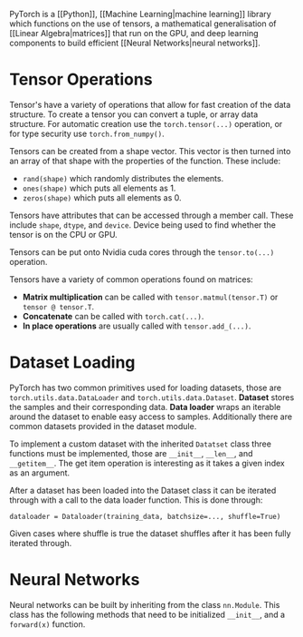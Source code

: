 PyTorch is a [[Python]], [[Machine Learning|machine learning]] library which functions on the use of tensors, a mathematical generalisation of [[Linear Algebra|matrices]] that run on the GPU, and deep learning components to build efficient [[Neural Networks|neural networks]].

# Tensor Operations
Tensor's have a variety of operations that allow for fast creation of the data structure. To create a tensor you can convert a tuple, or array data structure. For automatic creation use the `torch.tensor(...)` operation, or for type security use `torch.from_numpy()`.

Tensors can be created from a shape vector. This vector is then turned into an array of that shape with the properties of the function. These include:
- `rand(shape)` which randomly distributes the elements.
- `ones(shape)` which puts all elements as 1.
- `zeros(shape)` which puts all elements as 0.

Tensors have attributes that can be accessed through a member call. These include `shape`, `dtype`, and `device`. Device being used to find whether the tensor is on the CPU or GPU.

Tensors can be put onto Nvidia cuda cores through the `tensor.to(...)` operation.

Tensors have a variety of common operations found on matrices:
- **Matrix multiplication** can be called with `tensor.matmul(tensor.T)` or `tensor @ tensor.T`.
- **Concatenate** can be called with `torch.cat(...)`.
- **In place operations** are usually called with `tensor.add_(...)`.

# Dataset Loading
PyTorch has two common primitives used for loading datasets, those are `torch.utils.data.DataLoader` and `torch.utils.data.Dataset`. **Dataset** stores the samples and their corresponding data. **Data loader** wraps an iterable around the dataset to enable easy access to samples. Additionally there are common datasets provided in the dataset module.

To implement a custom dataset with the inherited `Datatset` class three functions must be implemented, those are `__init__`, `__len__`, and `__getitem__`. The get item operation is interesting as it takes a given index as an argument.

After a dataset has been loaded into the Dataset class it can be iterated through with a call to the data loader function. This is done through:
```
dataloader = Dataloader(training_data, batchsize=..., shuffle=True)
```
Given cases where shuffle is true the dataset shuffles after it has been fully iterated through.

# Neural Networks
Neural networks can be built by inheriting from the class `nn.Module`. This class has the following methods that need to be initialized `__init__`, and a `forward(x)` function.
